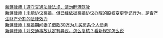   
[新疆律师┃遵守交通法律法规、请勿醉酒驾驶](http://www.dianyue.me/archives/388/g9auboiq9j9ax37n/)  
[新疆律师┃未能协议离婚，但已经依据离婚协议办理的股权变更登记行为，是否产生财产分割的法律效力](http://www.dianyue.me/archives/381/wm00caikdn4tbbdq/)  
[新疆律师┃离婚期间妻子借款30万为儿买房系个人债务](http://www.dianyue.me/archives/392/jzzejzq47oe3fs9a/)  
[新疆律师┃对交通事故认定有异议，怎么复核？看新规定怎么说](http://www.dianyue.me/archives/378/5solc2b7ko6c2n5p/)